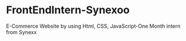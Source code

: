 # FrontEndIntern-Synexoo
E-Commerce Website by using Html, CSS, JavaScript-One Month intern from Synexx
